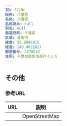 ```yaml
---
ID: fljNc
総称: 八幡宮
名称: 八幡宮
名称読み: null
別名: null
都道府県: 千葉県
区域: 香取市
緯度: 35.8988815
経度: 140.4691617
郵便番号: 2870052
住所: 千葉県香取市森戸４１５
---
```


## その他

### 参考URL

| URL | 説明          |
| --- | ------------- |
|     | OpenStreetMap |
